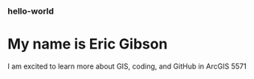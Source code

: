 ### hello-world
# My name is Eric Gibson
I am excited to learn more about GIS, coding, and GitHub in ArcGIS 5571
